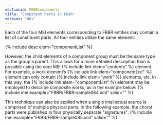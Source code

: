 ```yaml
---
sectionid: FRBRcomponents
title: "Component Parts in FRBR"
version: "dev"
---
```


Each of the four MEI elements corresponding to FRBR entities may contain a list of constituent parts. All four entities utilize the same element:

  
{% include desc elem="componentList" %} 
 

However, the child elements of a component group must be the same type as the group's parent. This allows for a more detailed description than is possible using the core MEI {% include link elem="contents" %} element. For example, a work element’s {% include link elem="componentList" %} element can only contain {% include link elem="work" %} elements, etc. In this way, the {% include link elem="componentList" %} element may be employed to describe composite works, as in the example below:
{% include mei example="FRBR/FRBR-sample084.xml" valid="" %}
    
This technique can also be applied when a single intellectual source is comprised of multiple physical parts. In the following example, the choral parts were published in four physically separate "signatures":
{% include mei example="FRBR/FRBR-sample085.xml" valid="" %}
    